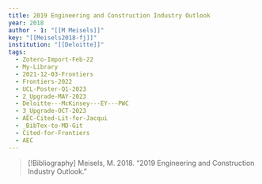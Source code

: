 ```yaml
---
title: 2019 Engineering and Construction Industry Outlook
year: 2018
author - 1: "[[M Meisels]]"
key: "[[Meisels2018-fj]]"
institution: "[[Deloitte]]"
tags:
  - Zotero-Import-Feb-22
  - My-Library
  - 2021-12-03-Frontiers
  - Frontiers-2022
  - UCL-Poster-Q1-2023
  - 2_Upgrade-MAY-2023
  - Deloitte---McKinsey---EY---PWC
  - 3_Upgrade-OCT-2023
  - AEC-Cited-Lit-for-Jacqui
  - _BibTex-to-MD-Git
  - Cited-for-Frontiers
  - AEC
---
```


> [!Bibliography]
> Meisels, M. 2018. “2019 Engineering and Construction Industry Outlook.”